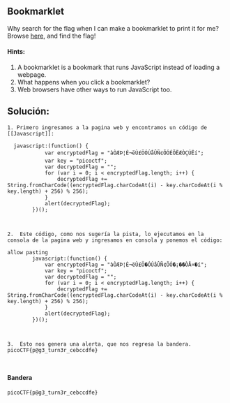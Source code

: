 
## Bookmarklet

Why search for the flag when I can make a bookmarklet to print it for me?Browse [here](http://titan.picoctf.net:58206/), and find the flag!


#### Hints:
1. A bookmarklet is a bookmark that runs JavaScript instead of loading a webpage.
2. What happens when you click a bookmarklet?
3. Web browsers have other ways to run JavaScript too.




## Solución:
```
1. Primero ingresamos a la pagina web y encontramos un código de [[Javascript]]:

  javascript:(function() {
            var encryptedFlag = "àÒÆÞ¦È¬ëÙ£ÖÓÚåÛÑ¢ÕÓÉÕËÆÒÇÚËí";
            var key = "picoctf";
            var decryptedFlag = "";
            for (var i = 0; i < encryptedFlag.length; i++) {
                decryptedFlag += String.fromCharCode((encryptedFlag.charCodeAt(i) - key.charCodeAt(i % key.length) + 256) % 256);
            }
            alert(decryptedFlag);
        })();
    


2.  Este código, como nos sugería la pista, lo ejecutamos en la consola de la pagina web y ingresamos en consola y ponemos el código:

allow pasting
        javascript:(function() {
            var encryptedFlag = "àÒÆÞ¦È¬ëÙ£Ö�ÓÚåÛÑ¢ÕÓ�¡��ÒÅ¤�í";
            var key = "picoctf";
            var decryptedFlag = "";
            for (var i = 0; i < encryptedFlag.length; i++) {
                decryptedFlag += String.fromCharCode((encryptedFlag.charCodeAt(i) - key.charCodeAt(i % key.length) + 256) % 256);
            }
            alert(decryptedFlag);
        })();
    


3.  Esto nos genera una alerta, que nos regresa la bandera.
picoCTF{p@g3_turn3r_cebccdfe}



```


#### Bandera

```
picoCTF{p@g3_turn3r_cebccdfe}
```